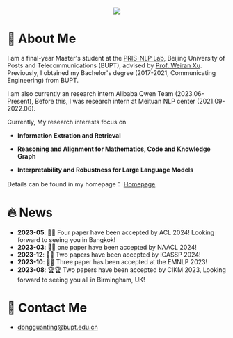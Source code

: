 <!-- dynamic typing effect 动态打字效果 -->
<h1 align="center">
  <a href="https://blog.sunguoqi.com/">
    <img src="https://readme-typing-svg.herokuapp.com/?lines=Working%20step%20by%20step!;祝KABI与Tracy工作顺利，天天开心!&center=true&size=27" />
  </a>
</h1>

#  🙋 About Me

I am a final-year Master's student at the [PRIS-NLP Lab](https://pris-nlp.github.io/en/#hero), Beijing University of Posts and Telecommunications (BUPT), advised by [Prof. Weiran Xu](https://pris-nlp.github.io/en/author/weiran-xu/). Previously, I obtained my Bachelor's degree (2017-2021, Communicating Engineering) from BUPT. 

I am also currently an research intern Alibaba Qwen Team (2023.06-Present), Before this, I was research intern at Meituan NLP center (2021.09-2022.06).

Currently, My research interests focus on

* **Information Extration and Retrieval**

* **Reasoning and Alignment for Mathematics, Code and Knowledge Graph**

* **Interpretability and Robustness for Large Language Models**

Details can be found in my homepage： [Homepage](https://dongguanting.github.io/)


# 🔥 News
- **2023-05**: 🎉🎉 Four paper have been accepted by ACL 2024! Looking forward to seeing you in Bangkok!
- **2023-03**: 🎉🎉 one paper have been accepted by NAACL 2024!
- **2023-12**: 🎉🎉 Two papers have been accepted by ICASSP 2024!
- **2023-10**: 🎉🎉 Three paper has been accepted at the EMNLP 2023!
- **2023-08**: 🏆🏆 Two papers have been accepted by CIKM 2023, Looking forward to seeing you all in Birmingham, UK!



# 🤝 Contact Me

- dongguanting@bupt.edu.cn
